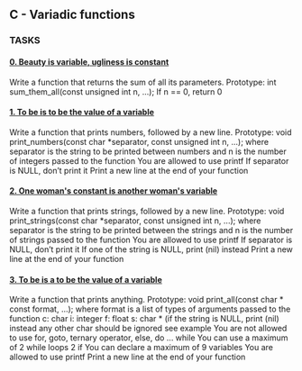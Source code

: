 ## C - Variadic functions 

### TASKS 

#### [0. Beauty is variable, ugliness is constant](0-sum_them_all.c)
Write a function that returns the sum of all its parameters.
Prototype: int sum_them_all(const unsigned int n, ...);
If n == 0, return 0

#### [1. To be is to be the value of a variable](1-print_numbers.c)
Write a function that prints numbers, followed by a new line.
Prototype: void print_numbers(const char *separator, const unsigned int n, ...);
where separator is the string to be printed between numbers and n is the number of integers passed to the function
You are allowed to use printf
If separator is NULL, don’t print it
Print a new line at the end of your function

#### [2. One woman's constant is another woman's variable](2-print_strings.c)
Write a function that prints strings, followed by a new line.
Prototype: void print_strings(const char *separator, const unsigned int n, ...);
where separator is the string to be printed between the strings and n is the number of strings passed to the function
You are allowed to use printf
If separator is NULL, don’t print it
If one of the string is NULL, print (nil) instead
Print a new line at the end of your function

#### [3. To be is a to be the value of a variable](3-print_all.c)
Write a function that prints anything.
Prototype: void print_all(const char * const format, ...);
where format is a list of types of arguments passed to the function
c: char
i: integer
f: float
s: char * (if the string is NULL, print (nil) instead
any other char should be ignored
see example
You are not allowed to use for, goto, ternary operator, else, do ... while
You can use a maximum of
2 while loops
2 if
You can declare a maximum of 9 variables
You are allowed to use printf
Print a new line at the end of your function

